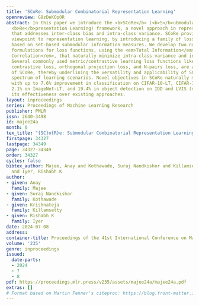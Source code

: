 ```yaml
---
title: 'SCoRe: Submodular Combinatorial Representation Learning'
openreview: G8zDeKOp0R
abstract: In this paper we introduce the <b>SCoRe</b> (<b>S</b>ubmodular <b>Co</b>mbinatorial
  <b>Re</b>presentation Learning) framework, a novel approach in representation learning
  that addresses inter-class bias and intra-class variance. SCoRe provides a new combinatorial
  viewpoint to representation learning, by introducing a family of loss functions
  based on set-based submodular information measures. We develop two novel combinatorial
  formulations for loss functions, using the <em>Total Information</em> and <em>Total
  Correlation</em>, that naturally minimize intra-class variance and inter-class bias.
  Several commonly used metric/contrastive learning loss functions like supervised
  contrastive loss, orthogonal projection loss, and N-pairs loss, are all instances
  of SCoRe, thereby underlining the versatility and applicability of SCoRe in a broad
  spectrum of learning scenarios. Novel objectives in SCoRe naturally model class-imbalance
  with up to 7.6% improvement in classification on CIFAR-10-LT, CIFAR-100-LT, MedMNIST,
  2.1% on ImageNet-LT, and 19.4% in object detection on IDD and LVIS (v1.0), demonstrating
  its effectiveness over existing approaches.
layout: inproceedings
series: Proceedings of Machine Learning Research
publisher: PMLR
issn: 2640-3498
id: majee24a
month: 0
tex_title: "{SC}o{R}e: Submodular Combinatorial Representation Learning"
firstpage: 34327
lastpage: 34349
page: 34327-34349
order: 34327
cycles: false
bibtex_author: Majee, Anay and Kothawade, Suraj Nandkishor and Killamsetty, Krishnateja
  and Iyer, Rishabh K
author:
- given: Anay
  family: Majee
- given: Suraj Nandkishor
  family: Kothawade
- given: Krishnateja
  family: Killamsetty
- given: Rishabh K
  family: Iyer
date: 2024-07-08
address:
container-title: Proceedings of the 41st International Conference on Machine Learning
volume: '235'
genre: inproceedings
issued:
  date-parts:
  - 2024
  - 7
  - 8
pdf: https://proceedings.mlr.press/v235/assets/majee24a/majee24a.pdf
extras: []
# Format based on Martin Fenner's citeproc: https://blog.front-matter.io/posts/citeproc-yaml-for-bibliographies/
---
```

